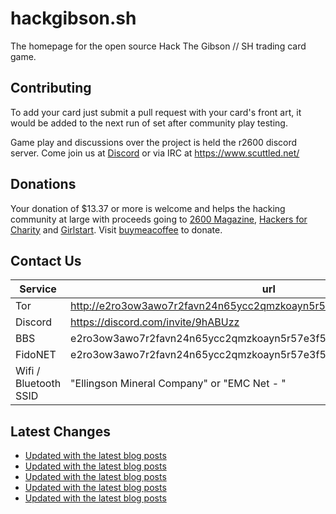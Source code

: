 # hackgibson.sh
The homepage for the open source Hack The Gibson // SH trading card game.


## Contributing

To add your card just submit a pull request with your card's front art, it would be added to the next run of set after community play testing.

Game play and discussions over the project is held the r2600 discord server. Come join us at [Discord](https://discord.com/invite/9hABUzz) or via IRC at https://www.scuttled.net/


## Donations

Your donation of $13.37 or more is welcome and helps the hacking community at large with proceeds going to [2600 Magazine](https://2600.com/), [Hackers for Charity](https://hackersforcharity.org) and [Girlstart](https://girlstart.org).  Visit [buymeacoffee](https://www.buymeacoffee.com/hackgibson.sh) to donate.


## Contact Us

Service | url
-|-
Tor | http://e2ro3ow3awo7r2favn24n65ycc2qmzkoayn5r57e3f56nvjwdcgg32ad.onion
Discord | https://discord.com/invite/9hABUzz
BBS | e2ro3ow3awo7r2favn24n65ycc2qmzkoayn5r57e3f56nvjwdcgg32ad.onion:23
FidoNET | e2ro3ow3awo7r2favn24n65ycc2qmzkoayn5r57e3f56nvjwdcgg32ad.onion:24554
Wifi / Bluetooth SSID | "Ellingson Mineral Company" or "EMC Net - <fidonet address>"

## Latest Changes
<!-- BLOG-POST-LIST:START -->
- [Updated with the latest blog posts](https://github.com/DFW2600/hackgibson.sh/commit/45b1f0099076a6cdad879cbafeb67d9de8cfec28)
- [Updated with the latest blog posts](https://github.com/DFW2600/hackgibson.sh/commit/7714ffc2e4e7d39b99c7d87d47e0d79b3d980608)
- [Updated with the latest blog posts](https://github.com/DFW2600/hackgibson.sh/commit/b4ae8af24419b5ce32e35b2b0167d1aaecefe20f)
- [Updated with the latest blog posts](https://github.com/DFW2600/hackgibson.sh/commit/ff11c6b1992d85c5bd84a7efd2d04ee4c2d4dff1)
- [Updated with the latest blog posts](https://github.com/DFW2600/hackgibson.sh/commit/ca671ca73ef9bb7b123b83d394f5dac7ae676a30)
<!-- BLOG-POST-LIST:END -->
